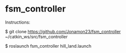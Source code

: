 # fsm_controller

Instructions:

$ git clone https://github.com/Jonamon23/fsm_controller ~/catkin_ws/src/fsm_controller

$ roslaunch fsm_controller hill_land.launch

